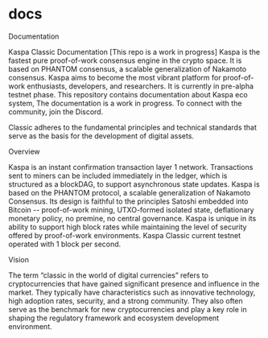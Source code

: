 # docs


Documentation


Kaspa Classic Documentation [This repo is a work in progress]
Kaspa is the fastest pure proof-of-work consensus engine in the crypto space. It is based on PHANTOM consensus, a scalable generalization of Nakamoto consensus. Kaspa aims to become the most vibrant platform for proof-of-work enthusiasts, developers, and researchers. It is currently in pre-alpha testnet phase.
This repository contains documentation about Kaspa eco system, The documentation is a work in progress. To connect with the community, join the Discord.

Classic adheres to the fundamental principles and technical standards that serve as the basis for the development of digital assets.





Overview


Kaspa is an instant confirmation transaction layer 1 network. 
Transactions sent to miners can be included immediately in the ledger, which is structured as a blockDAG, to support asynchronous state updates. 
Kaspa is based on the PHANTOM protocol, a scalable generalization of Nakamoto Consensus. 
Its design is faithful to the principles Satoshi embedded into Bitcoin -- proof-of-work mining, UTXO-formed isolated state, deflationary monetary policy, no premine, no central governance. 
Kaspa is unique in its ability to support high block rates while maintaining the level of security offered by proof-of-work environments. 
Kaspa Classic current testnet operated with 1 block per second.





Vision


The term “classic in the world of digital currencies” refers to cryptocurrencies that have gained significant presence and influence in the market. 
They typically have characteristics such as innovative technology, high adoption rates, security, and a strong community. 
They also often serve as the benchmark for new cryptocurrencies and play a key role in shaping the regulatory framework and ecosystem development environment.
